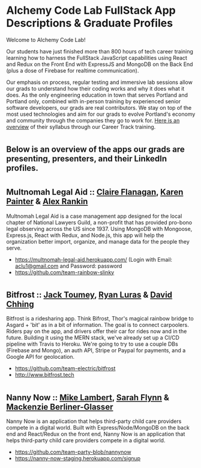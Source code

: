 # Alchemy Code Lab FullStack App Descriptions & Graduate Profiles

Welcome to Alchemy Code Lab! 

Our students have just finished more than 800 hours of tech career training learning how to harness the FullStack JavaScript capabilities using React and Redux on the Front End with ExpressJS and MongoDB on the Back End (plus a dose of Firebase for realtime communication).

Our emphasis on process, regular testing and immersive lab sessions allow our grads to understand how their coding works and why it does what it does. As the only engineering education in town that serves Portland and Portland only, combined with in-person training by experienced senior software developers, our grads are real contributors. We stay on top of the most used technologies and aim for our grads to evolve Portland's economy and community through the companies they go to work for. [Here is an overview](https://docs.google.com/document/d/1RVKZ4wzOLJn5OeIE-94riRoJGLpwLRG1SuBdGY7sedg/edit?usp=sharing) of their syllabus through our Career Track training.  

# <h2> Below is an overview of the apps our grads are presenting, presenters, and their LinkedIn profiles.
  
# <h2> Multnomah Legal Aid :: [Claire Flanagan](https://www.linkedin.com/in/claire-o-flanagan/), [Karen Painter](https://www.linkedin.com/in/karen-painter-pdx/) & [Alex Rankin](https://www.linkedin.com/in/alexcrankin/)
Multnomah Legal Aid is a case management app designed for the local chapter of National Lawyers Guild, a non-profit that has provided pro-bono legal observing across the US since 1937. Using MongoDB with Mongoose, Express.js, React with Redux, and Node.js, this app will help the organization better import, organize, and manage data for the people they serve.
- https://multnomah-legal-aid.herokuapp.com/ (Login with Email: aclu1@gmail.com and Password: password
- https://github.com/team-rainbow-slinky

# <h2> Bitfrost :: [Jack Toumey](https://www.linkedin.com/in/jacktoumey/), [Ryan Luras](https://www.linkedin.com/in/ryanluras/) & [David Chhing](https://www.linkedin.com/in/davidchhing/)

Bitfrost is a ridesharing app. Think Bifrost, Thor's magical rainbow bridge to Asgard + 'bit' as in a bit of information. The goal is to connect carpoolers. Riders pay on the app, and drivers offer their car for rides now and in the future. Building it using the MERN stack, we've already set up a CI/CD pipeline with Travis to Heroku. We're going to try to use a couple DBs (Firebase and Mongo), an auth API, Stripe or Paypal for payments, and a Google API for geolocation. 
  
 - https://github.com/team-electric/bitfrost
 - http://www.bitfrost.tech
 
 # <h2> Nanny Now :: [Mike Lambert](https://www.linkedin.com/in/mike-b-lambert/), [Sarah Flynn](https://www.linkedin.com/in/sarah-flynn/) & [Mackenzie Berliner-Glasser](https://www.linkedin.com/in/mackenzie-berliner-glasser/)
  
Nanny Now is an application that helps third-party child care providers compete in a digital world. Built with Express/Node/MongoDB on the back end and React/Redux on the front end, Nanny Now is an application that helps third-party child care providers compete in a digital world.
  
- https://github.com/team-party-blob/nannynow 
- https://nanny-now-staging.herokuapp.com/signup
